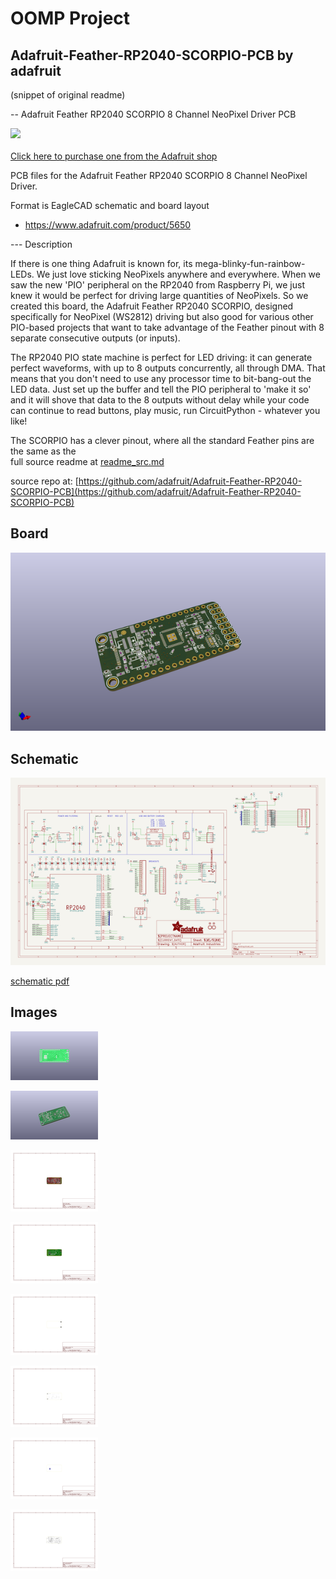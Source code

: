 # OOMP Project  
## Adafruit-Feather-RP2040-SCORPIO-PCB  by adafruit  
  
(snippet of original readme)  
  
-- Adafruit Feather RP2040 SCORPIO 8 Channel NeoPixel Driver PCB  
  
<a href="http://www.adafruit.com/products/5650"><img src="assets/5650.jpg?raw=true" width="500px"><br/>  
Click here to purchase one from the Adafruit shop</a>  
  
PCB files for the Adafruit Feather RP2040 SCORPIO 8 Channel NeoPixel Driver.   
  
Format is EagleCAD schematic and board layout  
* https://www.adafruit.com/product/5650  
  
--- Description  
  
If there is one thing Adafruit is known for, its mega-blinky-fun-rainbow-LEDs. We just love sticking NeoPixels anywhere and everywhere. When we saw the new 'PIO' peripheral on the RP2040 from Raspberry Pi, we just knew it would be perfect for driving large quantities of NeoPixels. So we created this board, the Adafruit Feather RP2040 SCORPIO, designed specifically for NeoPixel (WS2812) driving but also good for various other PIO-based projects that want to take advantage of the Feather pinout with 8 separate consecutive outputs (or inputs).  
  
The RP2040 PIO state machine is perfect for LED driving: it can generate perfect waveforms, with up to 8 outputs concurrently, all through DMA. That means that you don't need to use any processor time to bit-bang-out the LED data. Just set up the buffer and tell the PIO peripheral to 'make it so' and it will shove that data to the 8 outputs without delay while your code can continue to read buttons, play music, run CircuitPython - whatever you like!  
  
The SCORPIO has a clever pinout, where all the standard Feather pins are the same as the   
  full source readme at [readme_src.md](readme_src.md)  
  
source repo at: [https://github.com/adafruit/Adafruit-Feather-RP2040-SCORPIO-PCB](https://github.com/adafruit/Adafruit-Feather-RP2040-SCORPIO-PCB)  
## Board  
  
[![working_3d.png](working_3d_600.png)](working_3d.png)  
## Schematic  
  
[![working_schematic.png](working_schematic_600.png)](working_schematic.png)  
  
[schematic pdf](working_schematic.pdf)  
## Images  
  
[![working_3D_bottom.png](working_3D_bottom_140.png)](working_3D_bottom.png)  
  
[![working_3D_top.png](working_3D_top_140.png)](working_3D_top.png)  
  
[![working_assembly_page_01.png](working_assembly_page_01_140.png)](working_assembly_page_01.png)  
  
[![working_assembly_page_02.png](working_assembly_page_02_140.png)](working_assembly_page_02.png)  
  
[![working_assembly_page_03.png](working_assembly_page_03_140.png)](working_assembly_page_03.png)  
  
[![working_assembly_page_04.png](working_assembly_page_04_140.png)](working_assembly_page_04.png)  
  
[![working_assembly_page_05.png](working_assembly_page_05_140.png)](working_assembly_page_05.png)  
  
[![working_assembly_page_06.png](working_assembly_page_06_140.png)](working_assembly_page_06.png)  
